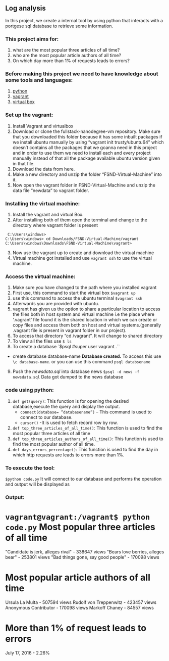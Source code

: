 ﻿## Log analysis
In this project, we create a internal tool by using python that interacts with a portgese sql database to retrieve some information.
### This project aims for:
1. what are the most popular three articles of all time?
2. who are the most popular article authors of all time?
3. On which day more than 1% of requests leads to errors?
### Before making this project we need to have knowledge about some tools and languages:
1. [python]('http://www.python.org')
2. [vagrant]('https://www.vagrantup.com/')
3. [virtual box]('https://www.virtualbox.org/')
### Set up the vagrant:
1. Install Vagrant and virtualbox
2. Download or clone the fullstack-nanodegree-vm repository. Make sure that you downloaded this folder because it has some inbuilt packages if we install ubuntu manually by using “vagrant init trusty/ubuntu64” which doesn’t  contains all the packages that we goanna need in this project and in order to use them we need to install each and every project manually instead of that all the package available ubuntu version given in that file.
3. Download the data from here.
4. Make a new directory and unzip the folder “FSND-Virtual-Machine” into it.
5. Now open the vagrant folder in FSND-Virtual-Machine and unzip the data file “newdata”  to vagrant folder.
### Installing the virtual machine:
1. Install the vagrant and virtual Box.
2. After installing both of them open the terminal and change to the directory where vagrant folder is present
```
 C:\Users\windows>
C:\Users\windows> cd Downloads/FSND-Virtual-Machine/vagrant
C:\Users\windows\Downloads\FSND-Virtual-Machine\vagrant>
```
3. Now use the vagrant up to create and download the virtual machine
4. Virtual machine got installed and use `vagrant ssh` to use the virtual machine.
### Access the virtual machine:
1. Make sure you have changed to the path where you installed vagrant
2. First use, this command to start the virtual box
`$vagrant up`
3. use this command to access the ubuntu terminal
`$vagrant ssh`
4. Afterwards you are provided with ubuntu.
5. vagrant has given us the option to share a particular location to access the files both in host system and virtual machine i.e the place where ‘.vagrant’ file found it is the shared location in which we can create or copy files and access them  both on host and virtual systems.(generally .vagrant file is present in vagrant folder in our project).
6. To access that directory “cd /vagrant”. It will change to shared directory
7. To view all the files use
 `$ ls`
8. To create a database
`$psql #super user vagrant .``
* create database database-name
**Database created.**
To access this use `\c database-name`. or you can use this command `psql databsename`
9. Push the _newsdata.sql_ into database news
   `$psql -d news -f newsdata.sql`
   Data got dumped to the news database
### code using python:
1. `def get(query)`: This function is for opening the desired database,execute the query and display the output.
	* `connect(database= ”databasename”)` – This command is used to connect to our database.
	* `cursor()` -It is used to fetch record row by row.
2. `def top_three_articles_of_all_time()`: This function is used to find the most popular three articles of all time
3. `def top_three_articles_authors_of_all_time()`: This function is used to find the most popular author of all time.
4. `def days_errors_percentage()`: This function is used to find the day in which http requests are leads to errors more than 1%.
### To execute the tool:
`$python code.py`
It will connect to our database and performs the operation and output will be displayed as

### Output:
`vagrant@vagrant:/vagrant$ python code.py`
Most popular three articles of all time
=======================================
"Candidate is jerk, alleges rival" - 338647 views
"Bears love berries, alleges bear" - 253801 views
"Bad things gone, say good people" - 170098 views

Most popular article authors of all time
================================
Ursula La Multa - 507594 views
Rudolf von Treppenwitz - 423457 views
Anonymous Contributor - 170098 views
Markoff Chaney - 84557 views

More than 1% of request leads to errors
================================
July 17, 2016 - 2.26%
